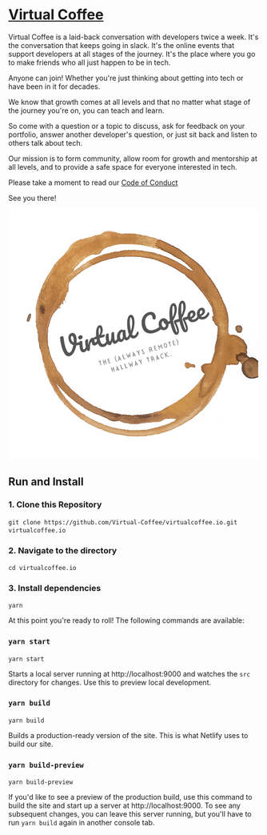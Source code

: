 # [Virtual Coffee](https://virtualcoffee.io)

Virtual Coffee is a laid-back conversation with developers twice a week. It's the conversation that keeps going in slack. It's the online events that support developers at all stages of the journey. It's the place where you go to make friends who all just happen to be in tech.

Anyone can join! Whether you're just thinking about getting into tech or have been in it for decades.

We know that growth comes at all levels and that no matter what stage of the journey you're on, you can teach and learn.

So come with a question or a topic to discuss, ask for feedback on your portfolio, answer another developer's question, or just sit back and listen to others talk about tech.

Our mission is to form community, allow room for growth and mentorship at all levels, and to provide a safe space for everyone interested in tech.

Please take a moment to read our [Code of Conduct](https://github.com/Virtual-Coffee/virtualcoffee.io/blob/master/CODE_OF_CONDUCT.md)

See you there!

![](VirtualCoffee.png)

## Run and Install

### 1. Clone this Repository

```
git clone https://github.com/Virtual-Coffee/virtualcoffee.io.git virtualcoffee.io
```

### 2. Navigate to the directory

```
cd virtualcoffee.io
```

### 3. Install dependencies

```
yarn
```

At this point you're ready to roll! The following commands are available:

### `yarn start`

```
yarn start
```

Starts a local server running at http://localhost:9000 and watches the `src` directory for changes. Use this to preview local development.

### `yarn build`

```
yarn build
```

Builds a production-ready version of the site. This is what Netlify uses to build our site.

### `yarn build-preview`

```
yarn build-preview
```

If you'd like to see a preview of the production build, use this command to build the site and start up a server at http://localhost:9000. To see any subsequent changes, you can leave this server running, but you'll have to run `yarn build` again in another console tab.
